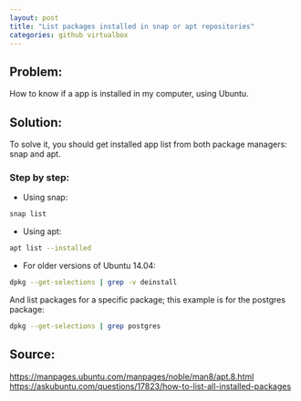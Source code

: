 ```yaml
---
layout: post
title: "List packages installed in snap or apt repositories"
categories: github virtualbox
---
```


## Problem: 

How to know if a app is installed in my computer, using Ubuntu.
## Solution:
To solve it, you should get installed app list from both package managers: snap and apt.
### Step by step:
- Using snap:
``` bash
snap list
```
- Using apt:
```bash
apt list --installed
```
- For older versions of Ubuntu 14.04:
```bash
dpkg --get-selections | grep -v deinstall
```
And list packages for a specific package; this example is for the postgres package:
```bash
dpkg --get-selections | grep postgres
```

## Source:
<https://manpages.ubuntu.com/manpages/noble/man8/apt.8.html>\
<https://askubuntu.com/questions/17823/how-to-list-all-installed-packages>
